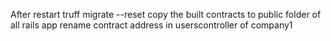 After restart
truff migrate --reset
copy the built contracts to public folder of all rails app
rename contract address in userscontroller of company1
